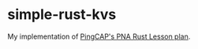 # simple-rust-kvs

My implementation of [PingCAP's PNA Rust Lesson plan](https://github.com/pingcap/talent-plan/blob/master/courses/rust/docs/lesson-plan.md). 